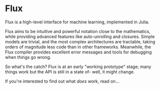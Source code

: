 # Flux

Flux is a high-level interface for machine learning, implemented in Julia.

Flux aims to be intuitive and powerful notation close to the mathematics, while providing advanced features like auto-unrolling and closures. Simple models are trivial, and the most complex architectures are tractable, taking orders of magnitude less code than in other frameworks. Meanwhile, the Flux compiler provides excellent error messages and tools for debugging when things go wrong.

So what's the catch? Flux is at an early "working prototype" stage; many things work but the API is still in a state of- well, it might change.

If you're interested to find out what *does* work, read on...
